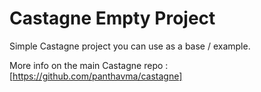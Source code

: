 # Castagne Empty Project
Simple Castagne project you can use as a base / example.

More info on the main Castagne repo : [https://github.com/panthavma/castagne]